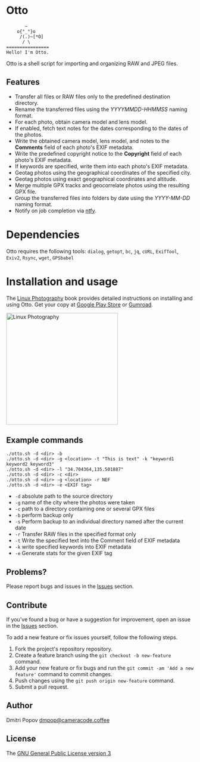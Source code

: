 # Otto

```
       ~
    o{°_°}o
     /(.)~[*O]
      / \
================
Hello! I'm Otto.
```

Otto is a shell script for importing and organizing RAW and JPEG files.

## Features

- Transfer all files or RAW files only to the predefined destination directory.
- Rename the transferred files using the _YYYYMMDD-HHMMSS_ naming format.
- For each photo, obtain camera model and lens model.
- If enabled, fetch text notes for the dates corresponding to the dates of the photos.
- Write the obtained camera model, lens model, and notes to the **Comments** field of each photo's EXIF metadata.
- Write the predefined copyright notice to the **Copyright** field of each photo's EXIF metadata.
- If keywords are specified, write them into each photo's EXIF metadata.
- Geotag photos using the geographical coordinates of the specified city.
- Geotag photos using exact geographical coordinates and altitude.
- Merge multiple GPX tracks and geocorrelate photos using the resulting GPX file.
- Group the transferred files into folders by date using the _YYYY-MM-DD_ naming format.
- Notify on job completion via [ntfy](http://ntfy.sh).

# Dependencies

Otto requires the following tools: `dialog`, `getopt`, `bc`, `jq`, `cURL`, `ExifTool`, `Exiv2`, `Rsync`, `wget`, `GPSbabel`

# Installation and usage

The [Linux Photography](https://gumroad.com/l/linux-photography) book provides detailed instructions on installing and using Otto. Get your copy at [Google Play Store](https://play.google.com/store/books/details/Dmitri_Popov_Linux_Photography?id=cO70CwAAQBAJ) or [Gumroad](https://gumroad.com/l/linux-photography).

<img src="https://cameracode.coffee/uploads/linux-photography.png" title="Linux Photography" width="300"/>

## Example commands

```
./otto.sh -d <dir> -b
./otto.sh -d <dir> -g <location> -t "This is text" -k "keyword1 keyword2 keyword3"
./otto.sh -d <dir> -l "34.704364,135.501887"
./otto.sh -d <dir> -c <dir>
./otto.sh -d <dir> -g <location> -r NEF
./otto.sh -d <dir> -e <EXIF tag>
```

- `-d` absolute path to the source directory
- `-g` name of the city where the photos were taken
- `-c` path to a directory containing one or several GPX files
- `-b` perform backup only
- `-s` Perform backup to an individual directory named after the current date
- `-r` Transfer RAW files in the specified format only
- `-t` Write the specified text into the Comment field of EXIF metadata
- `-k` write specified keywords into EXIF metadata
- `-e` Generate stats for the given EXIF tag

## Problems?

Please report bugs and issues in the [Issues](https://github.com/dmpop/otto/issues) section.

## Contribute

If you've found a bug or have a suggestion for improvement, open an issue in the [Issues](https://github.com/dmpop/otto/issues) section.

To add a new feature or fix issues yourself, follow the following steps.

1. Fork the project's repository repository.
2. Create a feature branch using the `git checkout -b new-feature` command.
3. Add your new feature or fix bugs and run the `git commit -am 'Add a new feature'` command to commit changes.
4. Push changes using the `git push origin new-feature` command.
5. Submit a pull request.

## Author

Dmitri Popov [dmpop@cameracode.coffee](mailto:cameracode.coffee)

## License

The [GNU General Public License version 3](http://www.gnu.org/licenses/gpl-3.0.en.html)


